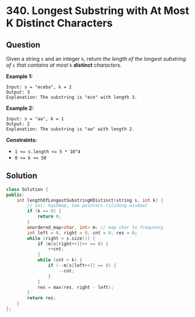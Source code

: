 # 340. Longest Substring with At Most K Distinct Characters

## Question

Given a string `s` and an integer `k`, return _the length of the longest substring of_ `s` _that contains at most_ `k` _**distinct** characters_.

**Example 1:**

```text
Input: s = "eceba", k = 2
Output: 3
Explanation: The substring is "ece" with length 3.
```

**Example 2:**

```text
Input: s = "aa", k = 1
Output: 2
Explanation: The substring is "aa" with length 2.
```

**Constraints:**

* `1 <= s.length <= 5 * 10^4`
* `0 <= k <= 50`

## Solution

```cpp
class Solution {
public:
    int lengthOfLongestSubstringKDistinct(string s, int k) {
        // sol: hashmap, two pointers (sliding window)
        if (k == 0) {
            return 0;
        }
        unordered_map<char, int> m; // map char to frequency
        int left = 0, right = 0, cnt = 0, res = 0;
        while (right < s.size()) {
            if (m[s[right++]]++ == 0) {
                ++cnt;
            }
            while (cnt > k) {
                if (--m[s[left++]] == 0) {
                    --cnt;
                }
            }
            res = max(res, right - left);
        }
        return res;
    }
};
```

